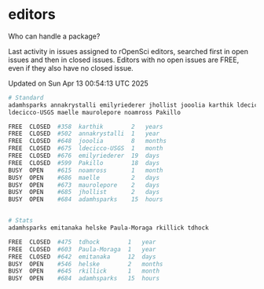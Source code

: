 # editors

Who can handle a package?

Last activity in issues assigned to rOpenSci editors, searched first in open
issues and then in closed issues. Editors with no open issues are FREE, even if
they also have no closed issue.


Updated on Sun Apr 13 00:54:13 UTC 2025

```bash
# Standard
adamhsparks annakrystalli emilyriederer jhollist jooolia karthik ldecicco
ldecicco-USGS maelle maurolepore noamross Pakillo

FREE  CLOSED  #358  karthik        2   years
FREE  CLOSED  #502  annakrystalli  1   year
FREE  CLOSED  #648  jooolia        8   months
FREE  CLOSED  #675  ldecicco-USGS  1   month
FREE  CLOSED  #676  emilyriederer  19  days
FREE  CLOSED  #599  Pakillo        18  days
BUSY  OPEN    #615  noamross       1   month
BUSY  OPEN    #686  maelle         2   days
BUSY  OPEN    #673  maurolepore    2   days
BUSY  OPEN    #685  jhollist       2   days
BUSY  OPEN    #684  adamhsparks    15  hours


# Stats
adamhsparks emitanaka helske Paula-Moraga rkillick tdhock

FREE  CLOSED  #475  tdhock        1   year
FREE  CLOSED  #603  Paula-Moraga  1   year
FREE  CLOSED  #642  emitanaka     12  days
BUSY  OPEN    #546  helske        2   months
BUSY  OPEN    #645  rkillick      1   month
BUSY  OPEN    #684  adamhsparks   15  hours
```
